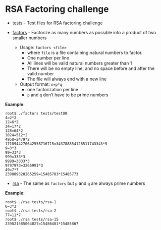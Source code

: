 # RSA Factoring challenge

- [tests](https://github.com/KristiSeraj/RSA-Factoring-Challenge/tree/main/tests) - Test files for RSA factoring challenge

- [factors](https://github.com/KristiSeraj/RSA-Factoring-Challenge/blob/main/factors) - Factorize as many numbers as possible into a product of two smaller numbers
   - Usage: `factors <file>`
     - where `file` is a file containing natural numbers to factor.
     - One number per line
     - All lines will be valid natural numbers greater than 1
     - There will be no empty line, and no space before and after the valid number
     - The file will always end with a new line
   - Output format: `n=p*q`
     - one factorization per line
     - `p` and `q` don’t have to be prime numbers

**Example**:
```
root$ ./factors tests/test00
4=2*2
12=6*2
34=17*2
128=64*2
1024=512*2
4958=2479*2
1718944270642558716715=343788854128511743343*5
9=3*3
99=33*3
999=333*3
9999=3333*3
9797973=3265991*3
49=7*7
239809320265259=15485783*15485773
```

- [rsa](https://github.com/KristiSeraj/RSA-Factoring-Challenge/blob/main/rsa) - The same as `factors` but `p` and `q` are always prime numbers

**Example**:
```
root$ ./rsa tests/rsa-1
6=3*2
root$ ./rsa tests/rsa-2
77=11*7
root$ ./rsa tests/rsa-15
239821585064027=15486481*15485867
